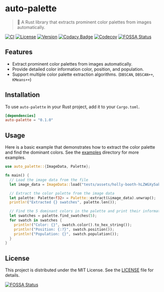 # auto-palette

> 🎨 A Rust library that extracts prominent color palettes from images automatically.

[![CI](https://github.com/t28hub/auto-palette/actions/workflows/ci.yml/badge.svg)](https://github.com/t28hub/auto-palette/actions/workflows/ci.yml)
[![License](https://img.shields.io/crates/l/auto-palette)](https://crates.io/crates/auto-palette)
[![Version](https://img.shields.io/crates/v/auto-palette)](https://crates.io/crates/auto-palette)
[![Codacy Badge](https://app.codacy.com/project/badge/Grade/5de09d1930244071a2fa39d5cfcd8633)](https://app.codacy.com/gh/t28hub/auto-palette/dashboard?utm_source=gh&utm_medium=referral&utm_content=&utm_campaign=Badge_grade)
[![Codecov](https://codecov.io/gh/t28hub/auto-palette/graph/badge.svg?token=E1IPqCZP3h)](https://codecov.io/gh/t28hub/auto-palette)
[![FOSSA Status](https://app.fossa.com/api/projects/custom%2B14538%2Fgit%40github.com%3At28hub%2Fauto-palette.git.svg?type=shield&issueType=license)](https://app.fossa.com/projects/custom%2B14538%2Fgit%40github.com%3At28hub%2Fauto-palette.git?ref=badge_shield&issueType=license)

## Features

* Extract prominent color palettes from images automatically.
* Provide detailed color information color, position, and population.
* Support multiple color palette extraction algorithms. (`DBSCAN`, `DBSCAN++`, `KMeans++`)

## Installation

To use `auto-palette` in your Rust project, add it to your `Cargo.toml`.

```toml
[dependencies]
auto-palette = "0.1.0"
```

## Usage
Here is a basic example that demonstrates how to extract the color palette and find the dominant colors.
See the [examples](examples) directory for more examples.
```rust
use auto_palette::{ImageData, Palette};

fn main() {
  // Load the image data from the file
  let image_data = ImageData::load("tests/assets/holly-booth-hLZWGXy5akM-unsplash.jpg").unwrap();

  // Extract the color palette from the image data
  let palette: Palette<f32> = Palette::extract(&image_data).unwrap();
  println!("Extracted {} swatches", palette.len());

  // Find the 5 dominant colors in the palette and print their information
  let swatches = palette.find_swatches(5);
  for swatch in swatches {
    println!("Color: {}", swatch.color().to_hex_string());
    println!("Position: {:?}", swatch.position());
    println!("Population: {}", swatch.population());
  }
}
```

## License

This project is distributed under the MIT License. See the [LICENSE](LICENSE) file for details.

[![FOSSA Status](https://app.fossa.com/api/projects/custom%2B14538%2Fgit%40github.com%3At28hub%2Fauto-palette.git.svg?type=large&issueType=license)](https://app.fossa.com/projects/custom%2B14538%2Fgit%40github.com%3At28hub%2Fauto-palette.git?ref=badge_large&issueType=license)
